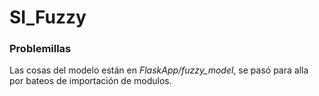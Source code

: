 # SI_Fuzzy

### Problemillas
Las cosas del modelo están en *FlaskApp/fuzzy_model*, se pasó para alla por bateos de importación de modulos.